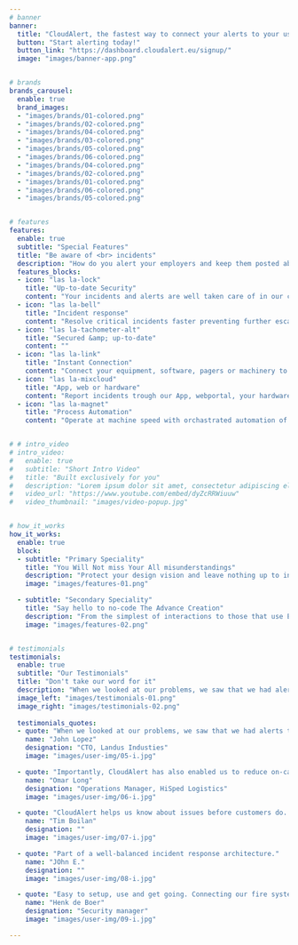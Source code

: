 ```yaml
---
# banner
banner:
  title: "CloudAlert, the fastest way to connect your alerts to your users"
  button: "Start alerting today!"
  button_link: "https://dashboard.cloudalert.eu/signup/"
  image: "images/banner-app.png"


# brands
brands_carousel:
  enable: true
  brand_images:
  - "images/brands/01-colored.png"
  - "images/brands/02-colored.png"
  - "images/brands/04-colored.png"
  - "images/brands/03-colored.png"
  - "images/brands/05-colored.png"
  - "images/brands/06-colored.png"
  - "images/brands/04-colored.png"
  - "images/brands/02-colored.png"
  - "images/brands/01-colored.png"
  - "images/brands/06-colored.png"
  - "images/brands/05-colored.png"


# features
features:
  enable: true
  subtitle: "Special Features"
  title: "Be aware of <br> incidents"
  description: "How do you alert your employers and keep them posted about incidents within your organization? CloudAlert enables you to save time and money by alerting the on-call team members instantly."
  features_blocks:
  - icon: "las la-lock"
    title: "Up-to-date Security"
    content: "Your incidents and alerts are well taken care of in our cloud. Security and privacy is of high priority eith us!"
  - icon: "las la-bell"
    title: "Incident response"
    content: "Resolve critical incidents faster preventing further escalation. Ensure complete reliability with on-call management and automated incident alerting."
  - icon: "las la-tachometer-alt"
    title: "Secured &amp; up-to-date"
    content: ""
  - icon: "las la-link"
    title: "Instant Connection"
    content: "Connect your equipment, software, pagers or machinery to our cloud and be the first to be alerted when incidents occur. "
  - icon: "las la-mixcloud"
    title: "App, web or hardware"
    content: "Report incidents trough our App, webportal, your hardware or our easy-to-use API. Alerts can be receiced via the channel of your choice."
  - icon: "las la-magnet"
    title: "Process Automation"
    content: "Operate at machine speed with orchastrated automation of incident alerting."


# # intro_video
# intro_video:   
#   enable: true
#   subtitle: "Short Intro Video"
#   title: "Built exclusively for you"
#   description: "Lorem ipsum dolor sit amet, consectetur adipiscing elit. Morbi egestas <br> Werat viverra id et aliquet. vulputate egestas sollicitudin."
#   video_url: "https://www.youtube.com/embed/dyZcRRWiuuw"
#   video_thumbnail: "images/video-popup.jpg"


# how_it_works
how_it_works:   
  enable: true
  block:
  - subtitle: "Primary Speciality"
    title: "You Will Not miss Your All misunderstandings"
    description: "Protect your design vision and leave nothing up to interpretation with interaction recipes. Quickly share and access all your team members interactions by using libraries, ensuring consistency throughout the."
    image: "images/features-01.png"

  - subtitle: "Secondary Speciality"
    title: "Say hello to no-code The Advance Creation"
    description: "From the simplest of interactions to those that use Excel-gradeing formulas, ProtoPie can handle them all. Make mind-blowing of New interactions everyday without ever having to write any new code."
    image: "images/features-02.png"


# testimonials
testimonials:   
  enable: true
  subtitle: "Our Testimonials"
  title: "Don't take our word for it"
  description: "When we looked at our problems, we saw that we had alerts that potentially needed to go to different teams, the alerts were poorly formatted, and we had hurdles and issues reaching out to other teams. CloudAlert solved all of that for us."
  image_left: "images/testimonials-01.png"
  image_right: "images/testimonials-02.png"
  
  testimonials_quotes:
  - quote: "When we looked at our problems, we saw that we had alerts that potentially needed to go to different teams, the alerts were poorly formatted, and we had hurdles and issues reaching out to other teams. CloudAlert solved all of that for us."
    name: "John Lopez"
    designation: "CTO, Landus Industies"
    image: "images/user-img/05-i.jpg"

  - quote: "Importantly, CloudAlert has also enabled us to reduce on-call fatigue and boost the happiness of our engineers—one of our top priorities."
    name: "Omar Long"
    designation: "Operations Manager, HiSped Logistics"
    image: "images/user-img/06-i.jpg"

  - quote: "CloudAlert helps us know about issues before customers do. We have strict uptime and service requirements, and now constantly surpasses its goals. CloudAlert has really made us more efficient as a company."
    name: "Tim Boilan"
    designation: ""
    image: "images/user-img/07-i.jpg"

  - quote: "Part of a well-balanced incident response architecture."
    name: "JOhn E."
    designation: ""
    image: "images/user-img/08-i.jpg"

  - quote: "Easy to setup, use and get going. Connecting our fire systems alarms to CloudAlert was an easy job."
    name: "Henk de Boer"
    designation: "Security manager"
    image: "images/user-img/09-i.jpg"

---
```

